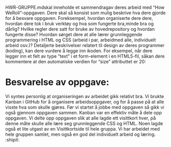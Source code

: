HWR-GRUPPE<gruppe-id>.mdskal inneholde et sammendragav deres arbeid med “How WeRoll”-oppgaven.
Dere skal så konsist som mulig beskrive hva dere gjorde for å besvare oppgaven.
Foreksempel, hvordan organiserte dere dere, hvordan dere tok i bruk verktøy og hva som fungerte bra,minde bra og dårlig?
Hvilke regler dere satt for bruke av hovedrepository og hvordan fungerte disse?
Hvordan sørget dere at alle lærer grunnleggende programmering i HTML og CSS (arbeid i par, arbeidmed alle, individuelt arbeid osv.)?
Detaljerte beskrivelser relatert til design av deres programmer (koding), kan dere vurdere å legge inn ikoden. 
For eksempel, når dere legger inn et felt av type “text” i et form-element i en HTML5-fil, såkan dere kommentere at den automatiske verdien for “size” attributtet er 20:

# Besvarelse av oppgave:
Vi syntes personlig at organiseringen av arbeidet gikk relativt bra. Vi brukte Kanban i GitHub for å organisere arbeidsoppgaver, og for å passe på at alle visste hva som skulle gjøres. 
Før vi startet å jobbe med oppgaven så gikk vi også gjennom oppgaven sammen. Kanban var en effektiv måte å dele opp oppgaven. 
Vi delte opp oppgaven slik at alle lagde ett visittkort hver, på denne måte skulle alle lære seg grunnleggende CSS og HTML. Noen lagde også et lite utgast av en Visittkortside til hele gruppa.
Vi har arbeidet med hele gruppen samlet, men også en god del individuelt arbeid og læring.  :shipit: